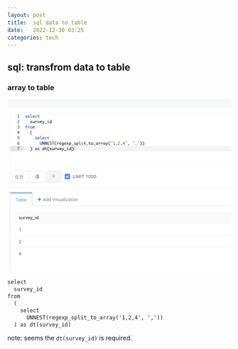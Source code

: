 ```yaml
---
layout: post
title:  sql data to table 
date:   2022-12-30 03:25 
categories: tech 
---
```


## sql: transfrom data to table 

### array to table

![](/assets/img/sql_data_to_table.png)

```
select
  survey_id
from
  (
    select
      UNNEST(regexp_split_to_array('1,2,4', ','))
  ) as dt(survey_id)
```

note: seems the `dt(survey_id)` is required.

